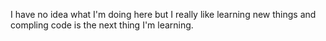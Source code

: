 I have no idea what I'm doing here but I really like learning new things and compling code is the next thing I'm learning.
